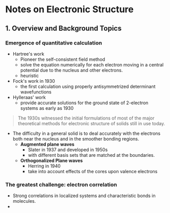 # Notes on Electronic Structure

## 1. Overview and Background Topics

### Emergence of quantitative calculation

- Hartree's work
  - Pioneer the self-consistent field method
  - solve the equation numerically for each electron moving in a central potential due to the nucleus and other electrons.
  - heuristic
- Fock's work in 1930
  - the first calculation  using properly antisymmetrized determinant wavefunctions
- Hylleraas' work
  - provide accurate solutions for the ground state of 2-electron systems as early as 1930

> The 1930s witnessed the initial formulations of most of the major theoretical methods for electronic structure of solids still in use today.



- The difficulty in a general solid is to deal accurately with the electrons both near the nucleus and in the smoother bonding regions.
  - **Augmented plane waves**
    - Slater in 1937 and developed in 1950s
    - with different basis sets that are matched at the boundaries.
  - **Orthogonalized Plane waves**
    - Herring in 1940
    - take into account effects of the cores upon valence electrons

### The greatest challenge: electron correlation

- Strong correlations in localized systems and characteristic bonds in molecules.
- 

